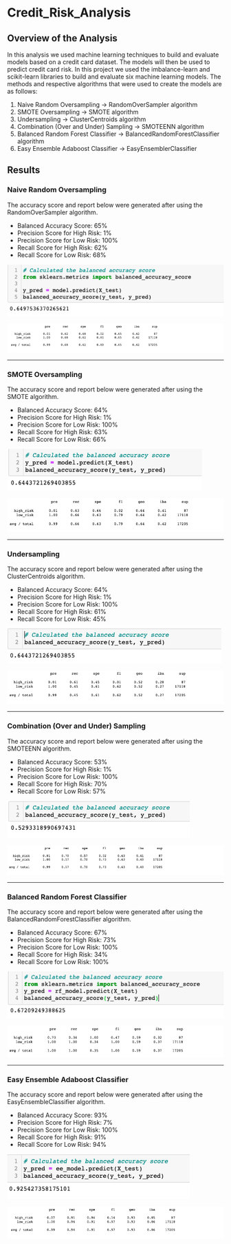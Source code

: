 # Credit_Risk_Analysis

## Overview of the Analysis 
In this analysis we used machine learning techniques to build and evaluate models based on a credit card dataset. The models will then be used to predict credit card risk. In this project we used the imbalance-learn and scikit-learn libraries to build and evaluate six machine learning models. The methods and respective algorithms that were used to create the models are as follows:

1) Naive Random Oversampling -> RandomOverSampler algorithm 
2) SMOTE Oversampling -> SMOTE algorithm
3) Undersampling -> ClusterCentroids algorithm
4) Combination (Over and Under) Sampling -> SMOTEENN algorithm
5) Balanced Random Forest Classifier -> BalancedRandomForestClassifier algorithm
6) Easy Ensemble Adaboost Classifier -> EasyEnsemblerClassifier

## Results 

### Naive Random Oversampling 

The accuracy score and report below were generated after using the RandomOverSampler algorithm.

* Balanced Accuracy Score: 65%
* Precision Score for High Risk: 1%
* Precision Score for Low Risk: 100%
* Recall Score for High Risk: 62%
* Recall Score for Low Risk: 68%

![Balanced Accuracy Score](Images/accuracy_score1.png)

![Naive Random Oversampling](Images/naive_random_oversampling_report.png)

---

### SMOTE Oversampling 

The accuracy score and report below were generated after using the SMOTE algorithm.

* Balanced Accuracy Score: 64%
* Precision Score for High Risk: 1%
* Precision Score for Low Risk: 100%
* Recall Score for High Risk: 63%
* Recall Score for Low Risk: 66%

![Balanced Accuracy Score](Images/accuracy_score2.png)

![SMOTE Oversampling](Images/SMOTE_oversampling_report.png)

---

### Undersampling

The accuracy score and report below were generated after using the ClusterCentroids algorithm.

* Balanced Accuracy Score: 64%
* Precision Score for High Risk: 1%
* Precision Score for Low Risk: 100%
* Recall Score for High Risk: 61%
* Recall Score for Low Risk: 45%

![Balanced Accuracy Score](Images/accuracy_score3.png)

![Undersampling](Images/undersampling_report.png)

---

### Combination (Over and Under) Sampling

The accuracy score and report below were generated after using the SMOTEENN algorithm.

* Balanced Accuracy Score: 53%
* Precision Score for High Risk: 1%
* Precision Score for Low Risk: 100%
* Recall Score for High Risk: 70%
* Recall Score for Low Risk: 57%

![Balanced Accuracy Score](Images/accuracy_score4.png)

![Combo Sampling](Images/combo_sampling_report.png)

---

### Balanced Random Forest Classifier 

The accuracy score and report below were generated after using the BalancedRandomForestClassifier algorithm.

* Balanced Accuracy Score: 67%
* Precision Score for High Risk: 73%
* Precision Score for Low Risk: 100%
* Recall Score for High Risk: 34%
* Recall Score for Low Risk: 100%

![Balanced Accuracy Score](Images/accuracy_score5.png)

![Balanced Forest](Images/balanced_forest_report.png)

---

### Easy Ensemble Adaboost Classifier 

The accuracy score and report below were generated after using the EasyEnsembleClassifier algorithm.

* Balanced Accuracy Score: 93%
* Precision Score for High Risk: 7%
* Precision Score for Low Risk: 100%
* Recall Score for High Risk: 91%
* Recall Score for Low Risk: 94%

![Balanced Accuracy Score](Images/accuracy_score6.png)

![Easy Ensemble](Images/easy_ensemble_report.png)




